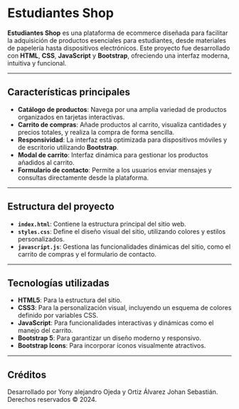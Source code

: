 
# Estudiantes Shop

**Estudiantes Shop** es una plataforma de ecommerce diseñada para facilitar la adquisición de productos esenciales para estudiantes, desde materiales de papelería hasta dispositivos electrónicos. Este proyecto fue desarrollado con **HTML**, **CSS**, **JavaScript** y **Bootstrap**, ofreciendo una interfaz moderna, intuitiva y funcional.

---

## Características principales

- **Catálogo de productos**: Navega por una amplia variedad de productos organizados en tarjetas interactivas.
- **Carrito de compras**: Añade productos al carrito, visualiza cantidades y precios totales, y realiza la compra de forma sencilla.
- **Responsividad**: La interfaz está optimizada para dispositivos móviles y de escritorio utilizando **Bootstrap**.
- **Modal de carrito**: Interfaz dinámica para gestionar los productos añadidos al carrito.
- **Formulario de contacto**: Permite a los usuarios enviar mensajes y consultas directamente desde la plataforma.

---

## Estructura del proyecto

- **`index.html`**: Contiene la estructura principal del sitio web.
- **`styles.css`**: Define el diseño visual del sitio, utilizando colores y estilos personalizados.
- **`javascript.js`**: Gestiona las funcionalidades dinámicas del sitio, como el carrito de compras y el formulario de contacto.

---

## Tecnologías utilizadas

- **HTML5**: Para la estructura del sitio.
- **CSS3**: Para la personalización visual, incluyendo un esquema de colores definido por variables CSS.
- **JavaScript**: Para funcionalidades interactivas y dinámicas como el manejo del carrito.
- **Bootstrap 5**: Para garantizar un diseño moderno y responsivo.
- **Bootstrap Icons**: Para incorporar íconos visualmente atractivos.

---

## Créditos

Desarrollado por Yony alejandro Ojeda y Ortiz Álvarez Johan Sebastián.  
Derechos reservados © 2024.


